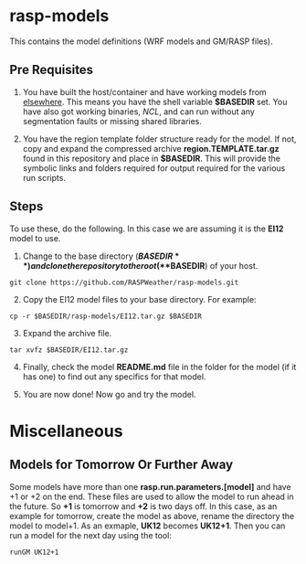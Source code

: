 # rasp-models
This contains the model definitions (WRF models and GM/RASP files).

## Pre Requisites
1. You have built the host/container and have working models from [elsewhere](https://github.com/wargoth/rasp-gm). This means you have the shell variable **$BASEDIR** set. You have also got working binaries, *NCL*, and can run without any segmentation faults or missing shared libraries. 

2. You have the region template folder structure ready for the model. If not, copy and expand the compressed archive **region.TEMPLATE.tar.gz** found in this repository and place in **$BASEDIR**. This will provide the symbolic links and folders required for output required for the various run scripts.

## Steps
To use these, do the following. In this case we are assuming it is the **EI12** model to use.

1. Change to the base directory (**$BASEDIR**) and clone the repository to the root (**$BASEDIR**) of your host.

```
git clone https://github.com/RASPWeather/rasp-models.git
```
2. Copy the EI12 model files to your base directory. For example:
```
cp -r $BASEDIR/rasp-models/EI12.tar.gz $BASEDIR
```
3. Expand the archive file.
```
tar xvfz $BASEDIR/EI12.tar.gz
```
4. Finally, check the model **README.md** file in the folder for the model (if it has one) to find out any specifics for that model. 

5. You are now done! Now go and try the model.

# Miscellaneous
## Models for Tomorrow Or Further Away
Some models have more than one **rasp.run.parameters.[model]** and have +1 or +2 on the end. These files are used to allow the model to run ahead in the future. So **+1** is tomorrow and **+2** is two days off. In this case, as an example for tomorrow, create the model as above, rename the directory the model to model+1.  As an exmaple, **UK12** becomes **UK12+1**. Then you can run a model for the next day using the tool:
```
runGM UK12+1
```
